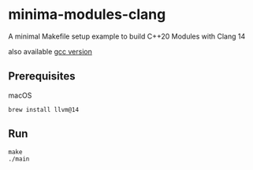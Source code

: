 
# minima-modules-clang

A minimal Makefile setup example to build C++20 Modules with Clang 14

also available [gcc version](https://github.com/ogukei/minima-modules-gcc)

## Prerequisites

macOS
```
brew install llvm@14
```

## Run

```
make
./main
```
